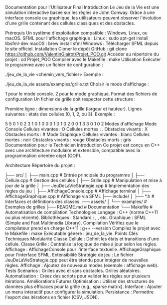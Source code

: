 Documentation pour l'Utilisateur Final
Introduction
Le Jeu de la Vie est une simulation interactive basée sur les règles de John Conway. Grâce à une interface console ou graphique, les utilisateurs peuvent observer l'évolution d'une grille contenant des cellules classiques et des obstacles.

Prérequis
Un système d'exploitation compatible :
Windows, Linux, ou macOS.
SFML pour l'affichage graphique :
Linux : sudo apt-get install libsfml-dev
macOS : brew install sfml
Windows : Télécharger SFML depuis le site officiel.
Installation
Cloner le dépôt GitHub :
git clone https://github.com/ValentinGlairot/Projet_POO.git
Accéder au répertoire du projet :
cd Projet_POO
Compiler avec le Makefile :
make
Utilisation
Exécuter le programme avec un fichier de configuration :

./jeu_de_la_vie <chemin_vers_fichier>
Exemple :

./jeu_de_la_vie assets/examples/grille.txt
Choisir le mode d'affichage :

1 pour le mode console.
2 pour le mode graphique.
Format des fichiers de configuration
Un fichier de grille doit respecter cette structure :

Première ligne : dimensions de la grille (largeur et hauteur).
Lignes suivantes : états des cellules (0, 1, 2, ou 3).
Exemple :

5 5
0 1 0 2 3
1 0 1 0 0
0 1 0 1 0
2 0 0 1 3
3 0 1 0 2
Modes d'affichage
Mode Console
Cellules vivantes : O
Cellules mortes : .
Obstacles vivants : X
Obstacles morts : #
Mode Graphique
Cellules vivantes : blanc
Cellules mortes : noir
Obstacles vivants : rouge
Obstacles morts : gris
Documentation pour le Technicien
Introduction
Ce projet est conçu en C++ avec une architecture modulaire et extensible, compatible avec la programmation orientée objet (OOP).

Architecture
Répertoire du projet :

├── src/
│   ├── main.cpp                 # Entrée principale du programme
│   ├── Cellule.cpp              # Gestion des cellules
│   ├── Grille.cpp               # Manipulation et mise à jour de la grille
│   ├── JeuDeLaVieStrategie.cpp  # Implémentation des règles du jeu
│   ├── AffichageConsole.cpp     # Affichage terminal
│   ├── AffichageGraphique.cpp   # Affichage via SFML
├── include/
│   ├── *.h                      # Interfaces et définitions des classes
├── assets/
│   └── examples/                # Exemples de grilles
├── README.md                    # Documentation
└── Makefile                     # Automatisation de compilation
Technologies
Langage : C++ (norme C++11 ou plus récente).
Bibliothèques :
Standard : <vector>, <iostream>, etc.
Graphique : SFML (Simple and Fast Multimedia Library).
Compilation
Vérifiez que le compilateur prend en charge C++11 :
g++ --version
Compilez le projet avec le Makefile :
make
Exécutable généré : jeu_de_la_vie.
Points Clés Techniques
Modularité
Classe Cellule : Définit les états et transitions d'une cellule.
Classe Grille : Centralise la logique de mise à jour selon les règles.
Affichage :
AffichageConsole pour l'interface textuelle.
AffichageGraphique pour l'interface SFML.
Extensibilité
Stratégie de jeu :
Le fichier JeuDeLaVieStrategie.cpp peut être étendu pour intégrer de nouvelles règles.
Affichage :
Ajoutez de nouveaux modes (exemple : affichage web).
Tests
Scénarios :
Grilles avec et sans obstacles.
Grilles aléatoires.
Automatisation : Créez des scripts pour valider les règles sur plusieurs itérations.
Améliorations Futures
Optimisation :
Utiliser des structures de données plus efficaces pour la grille (e.g., sparse matrix).
Interface :
Ajouter un menu interactif pour configurer la simulation.
Persistance :
Permettre l'export des itérations en fichier (CSV, JSON).